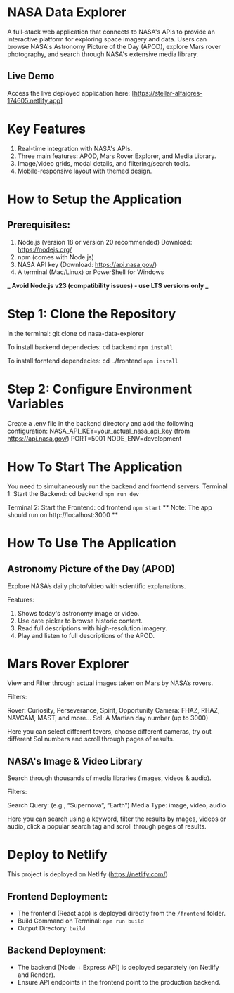 # NASA Data Explorer

A full-stack web application that connects to NASA's APIs to provide an interactive platform for exploring space imagery and data. Users can browse NASA's Astronomy Picture of the Day (APOD), explore Mars rover photography, and search through NASA's extensive media library.

## Live Demo

Access the live deployed application here: [https://stellar-alfajores-174605.netlify.app]

# Key Features

1. Real-time integration with NASA's APIs.
2. Three main features: APOD, Mars Rover Explorer, and Media Library.
3. Image/video grids, modal details, and filtering/search tools.
4. Mobile-responsive layout with themed design.

# How to Setup the Application

## Prerequisites:

1. Node.js (version 18 or version 20 recommended) Download: https://nodejs.org/
2. npm (comes with Node.js)
3. NASA API key (Download: https://api.nasa.gov/)
4. A terminal (Mac/Linux) or PowerShell for Windows

**_ Avoid Node.js v23 (compatibility issues) - use LTS versions only _**

# Step 1: Clone the Repository

In the terminal: git clone <your repository-url>
cd nasa-data-explorer

To install backend dependecies: cd backend
`npm install`

To install forntend dependecies: cd ../frontend
`npm install`

# Step 2: Configure Environment Variables

Create a .env file in the backend directory and add the following configuration:
NASA_API_KEY=your_actual_nasa_api_key (from https://api.nasa.gov/)
PORT=5001
NODE_ENV=development

# How To Start The Application

You need to simultaneously run the backend and frontend servers.
Terminal 1: Start the Backend:
cd backend
`npm run dev`

Terminal 2: Start the Frontend:
cd frontend
`npm start`
** Note: The app should run on http://localhost:3000 **

# How To Use The Application

## Astronomy Picture of the Day (APOD)

Explore NASA’s daily photo/video with scientific explanations.

Features:

1. Shows today's astronomy image or video.
2. Use date picker to browse historic content.
3. Read full descriptions with high-resolution imagery.
4. Play and listen to full descriptions of the APOD.

# Mars Rover Explorer

View and Filter through actual images taken on Mars by NASA’s rovers.

Filters:

Rover: Curiosity, Perseverance, Spirit, Opportunity
Camera: FHAZ, RHAZ, NAVCAM, MAST, and more...
Sol: A Martian day number (up to 3000)

Here you can select different tovers, choose different cameras, try out different Sol numbers and scroll through pages of results.

## NASA's Image & Video Library

Search through thousands of media libraries (images, videos & audio).

Filters:

Search Query: (e.g., “Supernova”, “Earth”)
Media Type: image, video, audio

Here you can search using a keyword, filter the results by mages, videos or audio, click a popular search tag and scroll through pages of results.

# Deploy to Netlify

This project is deployed on Netlify (https://netlify.com/)

## Frontend Deployment:

- The frontend (React app) is deployed directly from the `/frontend` folder.
- Build Command on Terminal: `npm run build`
- Output Directory: `build`

## Backend Deployment:

- The backend (Node + Express API) is deployed separately (on Netlify and Render).
- Ensure API endpoints in the frontend point to the production backend.
